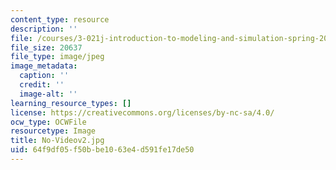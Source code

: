 ```yaml
---
content_type: resource
description: ''
file: /courses/3-021j-introduction-to-modeling-and-simulation-spring-2012/64f9df05f50bbe1063e4d591fe17de50_No-Videov2.jpg
file_size: 20637
file_type: image/jpeg
image_metadata:
  caption: ''
  credit: ''
  image-alt: ''
learning_resource_types: []
license: https://creativecommons.org/licenses/by-nc-sa/4.0/
ocw_type: OCWFile
resourcetype: Image
title: No-Videov2.jpg
uid: 64f9df05-f50b-be10-63e4-d591fe17de50
---
```

